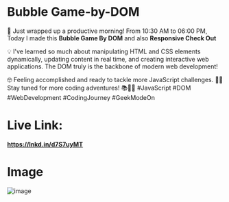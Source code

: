 # Bubble Game-by-DOM

🚀 Just wrapped up a productive morning! From 10:30 AM to 06:00 PM, Today I made this **Bubble Game By DOM** and also **Responsive Check Out**

💡 I've learned so much about manipulating HTML and CSS elements dynamically, updating content in real time, and creating interactive web applications. The DOM truly is the backbone of modern web development!

🤓 Feeling accomplished and ready to tackle more JavaScript challenges. 💪🏽 Stay tuned for more coding adventures! 📚👩‍💻
#JavaScript #DOM #WebDevelopment #CodingJourney #GeekModeOn
# Live Link:
**https://lnkd.in/d7S7uyMT**
# Image 
![image](https://github.com/RanaHuzaima/Game-by-DOM/assets/120297532/5b06a3d0-d92c-4b6f-a26a-066f315b7bf3)
